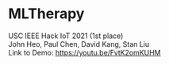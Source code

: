 # MLTherapy
USC IEEE Hack IoT 2021 (1st place)\
John Heo, Paul Chen, David Kang, Stan Liu\
Link to Demo: https://youtu.be/FvtK2omKUHM
